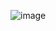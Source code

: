 ![image](https://github.com/Rekkha-Shri/game2048/assets/136299028/05e1f39d-008e-42df-974c-88def184951b)

